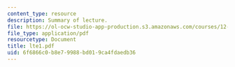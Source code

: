 ```yaml
---
content_type: resource
description: Summary of lecture.
file: https://ol-ocw-studio-app-production.s3.amazonaws.com/courses/12-802-wave-motions-in-the-ocean-and-atmosphere-spring-2004/6f6866c0b8e79988bd019ca4fdaedb36_lte1.pdf
file_type: application/pdf
resourcetype: Document
title: lte1.pdf
uid: 6f6866c0-b8e7-9988-bd01-9ca4fdaedb36
---
```

